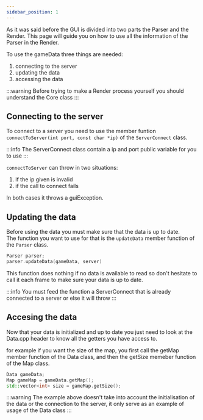 ```yaml
---
sidebar_position: 1
---
```


As it was said before the GUI is divided into two parts the Parser and the Render.
This page will guide you on how to use all the information of the Parser in the Render.

To use the gameData three things are needed:
1. connecting to the server
2. updating the data
3. accessing the data

:::warning
Before trying to make a Render process yourself you should understand the Core class
:::

## Connecting to the server

To connect to a server you need to use the member funtion `connectToServer(int port, const char *ip)` of the `ServerConnect` class.

:::info
The ServerConnect class contain a ip and port public variable for you to use
:::

`connectToServer` can throw in two situations:
1. if the ip given is invalid
2. if the call to connect fails

In both cases it throws a guiException.

## Updating the data

Before using the data you must make sure that the data is up to date.\
The function you want to use for that is the `updateData` member function of the `Parser` class.

```cpp
Parser parser;
parser.updateData(gameData, server)
```

This function does nothing if no data is available to read so don't hesitate to call it each frame to make sure your data is up to date.

:::info
You must feed the function a ServerConnect that is already connected to a server or else it will throw
:::

## Accesing the data

Now that your data is initialized and up to date you just need to look at the Data.cpp header to know all the getters you have access to.

for example if you want the size of the map, you first call the getMap member function of the Data class, and then the getSize memeber function of the Map class.

```cpp
Data gameData;
Map gameMap = gameData.getMap();
std::vector<int> size = gameMap.getSize();
```

:::warning
The example above doesn't take into account the initialisation of the data or the connection to the server, it only serve as an example of usage of the Data class
:::